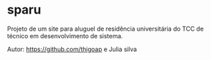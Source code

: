 # sparu
Projeto de um site para aluguel de residência universitária do TCC de técnico em desenvolvimento de sistema. 

Autor: https://github.com/thigoap e Julia silva
